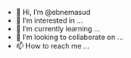 - 👋 Hi, I’m @ebnemasud
- 👀 I’m interested in ...
- 🌱 I’m currently learning ...
- 💞️ I’m looking to collaborate on ...
- 📫 How to reach me ...

<!---
ebnemasud/ebnemasud is a ✨ special ✨ repository because its `README.md` (this file) appears on your GitHub profile.
You can click the Preview link to take a look at your changes.
--->
